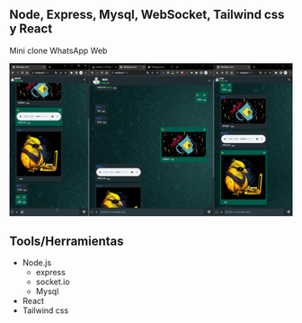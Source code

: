 ## Node, Express, Mysql, WebSocket, Tailwind css y React

Mini clone WhatsApp Web

![](./docs/screen.png)

## Tools/Herramientas

- Node.js
  - express
  - socket.io
  - Mysql
- React
- Tailwind css
